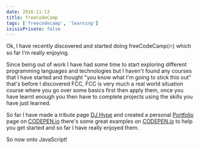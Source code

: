 ```yaml
---
date: 2016-11-13
title: freeCodeCamp
tags: ['freecodecamp', 'learning']
isisisPrivate: false
---
```


Ok, I have recently discovered and started doing freeCodeCamp(🔥)
which so far I'm really enjoying.

Since being out of work I have had some time to start exploring
different programming languages and technologies but I haven't found
any courses that I have started and thought "you know what I'm going
to stick this out" that's before I discovered FCC, FCC is very much a
real world situation course where you go over some basics first then
apply them, once you have learnt enough you then have to complete
projects using the skills you have just learned.

So far I have made a tribute page
[DJ Hype](http://codepen.io/spences10/full/NbqZob/) and created a
personal [Portfolio](http://codepen.io/spences10/full/NbGXoy/) page on
[CODEPEN.io](http://codepen.io/spences10/) there's some great examples
on [CODEPEN.io](http://codepen.io/) to help you get started and so far
I have really enjoyed them.

So now onto JavaScript!
